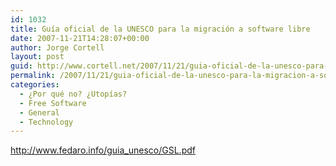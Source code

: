 ```yaml
---
id: 1032
title: Guí­a oficial de la UNESCO para la migración a software libre
date: 2007-11-21T14:28:07+00:00
author: Jorge Cortell
layout: post
guid: http://www.cortell.net/2007/11/21/guia-oficial-de-la-unesco-para-la-migracion-a-software-libre/
permalink: /2007/11/21/guia-oficial-de-la-unesco-para-la-migracion-a-software-libre/
categories:
  - ¿Por qué no? ¿Utopías?
  - Free Software
  - General
  - Technology
---
```

<a target="_blank" title="http://www.fedaro.info/guia_unesco/GSL.pdf" href="http://www.fedaro.info/guia_unesco/GSL.pdf">http://www.fedaro.info/guia_unesco/GSL.pdf</a>